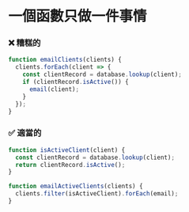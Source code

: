 # 一個函數只做一件事情

<h3 class="awful">❌ 糟糕的</h3>

```javascript
function emailClients(clients) {
  clients.forEach(client => {
    const clientRecord = database.lookup(client);
    if (clientRecord.isActive()) {
      email(client);
    }
  });
}
```

<v-click>
  <h3 class="adequate">✅ 適當的</h3>

  ```javascript
  function isActiveClient(client) {
    const clientRecord = database.lookup(client);
    return clientRecord.isActive();
  }

  function emailActiveClients(clients) {
    clients.filter(isActiveClient).forEach(email);
  }
  ```
</v-click>
